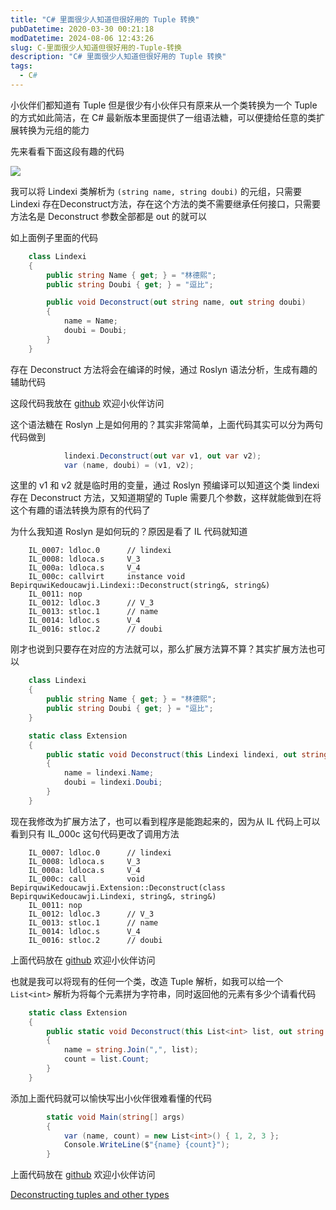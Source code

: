 ```yaml
---
title: "C# 里面很少人知道但很好用的 Tuple 转换"
pubDatetime: 2020-03-30 00:21:18
modDatetime: 2024-08-06 12:43:26
slug: C-里面很少人知道但很好用的-Tuple-转换
description: "C# 里面很少人知道但很好用的 Tuple 转换"
tags:
  - C#
---
```





小伙伴们都知道有 Tuple 但是很少有小伙伴只有原来从一个类转换为一个 Tuple 的方式如此简洁，在 C# 最新版本里面提供了一组语法糖，可以便捷给任意的类扩展转换为元组的能力

<!--more-->


<!-- CreateTime:3/30/2020 8:21:18 AM -->


先来看看下面这段有趣的代码

<!-- ![](images/img-C# 里面很少人知道但很好用的 Tuple 转换0.png) -->

![](images/img-lindexi%2F2020330838122221.jpg)

我可以将 Lindexi 类解析为 `(string name, string doubi)` 的元组，只需要 Lindexi 存在Deconstruct方法，存在这个方法的类不需要继承任何接口，只需要方法名是 Deconstruct 参数全部都是 out 的就可以

如上面例子里面的代码

```csharp
    class Lindexi
    {
        public string Name { get; } = "林德熙";
        public string Doubi { get; } = "逗比";

        public void Deconstruct(out string name, out string doubi)
        {
            name = Name;
            doubi = Doubi;
        }
    }
```

存在 Deconstruct 方法将会在编译的时候，通过 Roslyn 语法分析，生成有趣的辅助代码

这段代码我放在 [github](https://github.com/lindexi/lindexi_gd/tree/6520ba9e38df9aa88821794f0130e03c8bd4a899/BepirquwiKedoucawji) 欢迎小伙伴访问

这个语法糖在 Roslyn 上是如何用的？其实非常简单，上面代码其实可以分为两句代码做到

```csharp
            lindexi.Deconstruct(out var v1, out var v2);
            var (name, doubi) = (v1, v2);
```

这里的 v1 和 v2 就是临时用的变量，通过 Roslyn 预编译可以知道这个类 lindexi 存在 Deconstruct 方法，又知道期望的 Tuple 需要几个参数，这样就能做到在将这个有趣的语法转换为原有的代码了

为什么我知道 Roslyn 是如何玩的？原因是看了 IL 代码就知道

```IL
    IL_0007: ldloc.0      // lindexi
    IL_0008: ldloca.s     V_3
    IL_000a: ldloca.s     V_4
    IL_000c: callvirt     instance void BepirquwiKedoucawji.Lindexi::Deconstruct(string&, string&)
    IL_0011: nop
    IL_0012: ldloc.3      // V_3
    IL_0013: stloc.1      // name
    IL_0014: ldloc.s      V_4
    IL_0016: stloc.2      // doubi
```

刚才也说到只要存在对应的方法就可以，那么扩展方法算不算？其实扩展方法也可以

```csharp
    class Lindexi
    {
        public string Name { get; } = "林德熙";
        public string Doubi { get; } = "逗比";
    }

    static class Extension
    {
        public static void Deconstruct(this Lindexi lindexi, out string name, out string doubi)
        {
            name = lindexi.Name;
            doubi = lindexi.Doubi;
        }
    }
```

现在我修改为扩展方法了，也可以看到程序是能跑起来的，因为从 IL 代码上可以看到只有 IL_000c 这句代码更改了调用方法

```IL
    IL_0007: ldloc.0      // lindexi
    IL_0008: ldloca.s     V_3
    IL_000a: ldloca.s     V_4
    IL_000c: call         void BepirquwiKedoucawji.Extension::Deconstruct(class BepirquwiKedoucawji.Lindexi, string&, string&)
    IL_0011: nop
    IL_0012: ldloc.3      // V_3
    IL_0013: stloc.1      // name
    IL_0014: ldloc.s      V_4
    IL_0016: stloc.2      // doubi
```

上面代码放在 [github](https://github.com/lindexi/lindexi_gd/tree/a04bb6212b8260dfd916f4a6a01c8dd409f90945/BepirquwiKedoucawji) 欢迎小伙伴访问

也就是我可以将现有的任何一个类，改造 Tuple 解析，如我可以给一个 `List<int>` 解析为将每个元素拼为字符串，同时返回他的元素有多少个请看代码

```csharp
    static class Extension
    {
        public static void Deconstruct(this List<int> list, out string name, out int count)
        {
            name = string.Join(",", list);
            count = list.Count;
        }
    }
```

添加上面代码就可以愉快写出小伙伴很难看懂的代码

```csharp
        static void Main(string[] args)
        {
            var (name, count) = new List<int>() { 1, 2, 3 };
            Console.WriteLine($"{name} {count}");
        }
```

上面代码放在 [github](https://github.com/lindexi/lindexi_gd/tree/be040e9621357efd61d02b3469911e336fd3e40a/BepirquwiKedoucawji) 欢迎小伙伴访问

[Deconstructing tuples and other types](https://docs.microsoft.com/en-us/dotnet/csharp/deconstruct )

